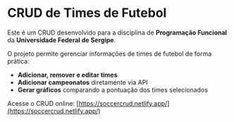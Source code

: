 # CRUD de Times de Futebol

Este é um CRUD desenvolvido para a disciplina de **Programação Funcional** da **Universidade Federal de Sergipe**.

O projeto permite gerenciar informações de times de futebol de forma prática:

- **Adicionar, remover e editar times**
- **Adicionar campeonatos** diretamente via API
- **Gerar gráficos** comparando a pontuação dos times selecionados

Acesse o CRUD online: [https://soccercrud.netlify.app/](https://soccercrud.netlify.app/)
